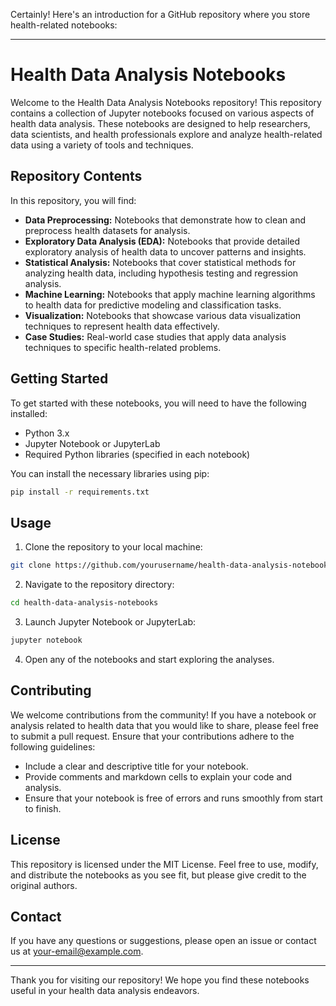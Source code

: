 Certainly! Here's an introduction for a GitHub repository where you store health-related notebooks:

---

# Health Data Analysis Notebooks

Welcome to the Health Data Analysis Notebooks repository! This repository contains a collection of Jupyter notebooks focused on various aspects of health data analysis. These notebooks are designed to help researchers, data scientists, and health professionals explore and analyze health-related data using a variety of tools and techniques.

## Repository Contents

In this repository, you will find:

- **Data Preprocessing:** Notebooks that demonstrate how to clean and preprocess health datasets for analysis.
- **Exploratory Data Analysis (EDA):** Notebooks that provide detailed exploratory analysis of health data to uncover patterns and insights.
- **Statistical Analysis:** Notebooks that cover statistical methods for analyzing health data, including hypothesis testing and regression analysis.
- **Machine Learning:** Notebooks that apply machine learning algorithms to health data for predictive modeling and classification tasks.
- **Visualization:** Notebooks that showcase various data visualization techniques to represent health data effectively.
- **Case Studies:** Real-world case studies that apply data analysis techniques to specific health-related problems.

## Getting Started

To get started with these notebooks, you will need to have the following installed:

- Python 3.x
- Jupyter Notebook or JupyterLab
- Required Python libraries (specified in each notebook)

You can install the necessary libraries using pip:

```bash
pip install -r requirements.txt
```

## Usage

1. Clone the repository to your local machine:

```bash
git clone https://github.com/yourusername/health-data-analysis-notebooks.git
```

2. Navigate to the repository directory:

```bash
cd health-data-analysis-notebooks
```

3. Launch Jupyter Notebook or JupyterLab:

```bash
jupyter notebook
```

4. Open any of the notebooks and start exploring the analyses.

## Contributing

We welcome contributions from the community! If you have a notebook or analysis related to health data that you would like to share, please feel free to submit a pull request. Ensure that your contributions adhere to the following guidelines:

- Include a clear and descriptive title for your notebook.
- Provide comments and markdown cells to explain your code and analysis.
- Ensure that your notebook is free of errors and runs smoothly from start to finish.

## License

This repository is licensed under the MIT License. Feel free to use, modify, and distribute the notebooks as you see fit, but please give credit to the original authors.

## Contact

If you have any questions or suggestions, please open an issue or contact us at [your-email@example.com](mailto:your-email@example.com).

---

Thank you for visiting our repository! We hope you find these notebooks useful in your health data analysis endeavors.
